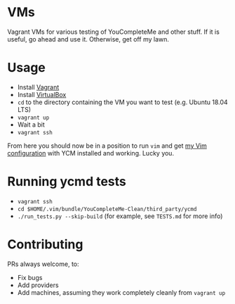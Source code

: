 # VMs

Vagrant VMs for various testing of YouCompleteMe and other stuff. If it is useful, go ahead and use it. Otherwise, get off my lawn.

# Usage

* Install [Vagrant](http://vagrantup.com)
* Install [VirtualBox](https://www.virtualbox.org)
* `cd` to the directory containing the VM you want to test (e.g. Ubuntu 18.04 LTS)
* `vagrant up`
* Wait a bit
* `vagrant ssh`

From here you should now be in a position to run `vim` and get [my Vim configuration](https://github.com/puremourning/.vim-mac) with YCM installed and working.  Lucky you.

# Running ycmd tests

* `vagrant ssh`
* `cd $HOME/.vim/bundle/YouCompleteMe-Clean/third_party/ycmd`
* `./run_tests.py --skip-build` (for example, see `TESTS.md` for more info)

# Contributing

PRs always welcome, to:

* Fix bugs
* Add providers
* Add machines, assuming they work completely cleanly from `vagrant up`

